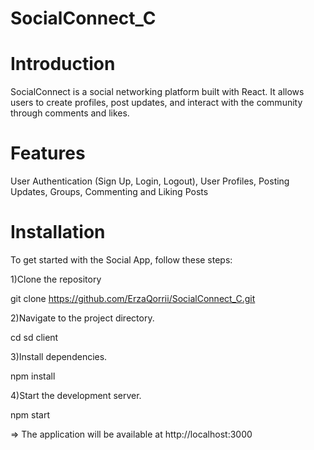 # SocialConnect_C
# Introduction
SocialConnect is a  social networking platform built with React. It allows users to create profiles, post updates,  and interact with the community through comments and likes.

# Features
User Authentication (Sign Up, Login, Logout),
User Profiles,
Posting Updates,
Groups,
Commenting and Liking Posts

# Installation
To get started with the Social App, follow these steps:

1)Clone the repository

git clone https://github.com/ErzaQorrii/SocialConnect_C.git 

2)Navigate to the project directory.

cd sd client

3)Install dependencies.

npm install

4)Start the development server.

npm start

=> The application will be available at http://localhost:3000
